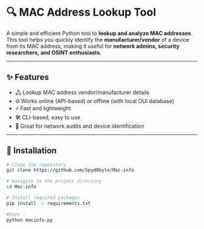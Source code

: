 # 🔍 MAC Address Lookup Tool

A simple and efficient Python tool to **lookup and analyze MAC addresses**.  
This tool helps you quickly identify the **manufacturer/vendor** of a device from its MAC address, making it useful for **network admins, security researchers, and OSINT enthusiasts**.

---

## ✨ Features
- 🖧 Lookup MAC address vendor/manufacturer details  
- 🌐 Works online (API-based) or offline (with local OUI database)  
- ⚡ Fast and lightweight  
- 🛠️ CLI-based, easy to use  
- 🔐 Great for network audits and device identification  

---

## 🔧 Installation

```bash
# Clone the repository
git clone https://github.com/Spyd0byte/Mac-info

# Navigate to the project directory
cd Mac-info

# Install required packages
pip install -r requirements.txt

#Uses :
python macinfo.py
```
